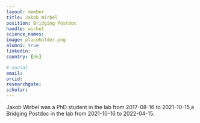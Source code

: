 ```yaml
---
layout: member
title: Jakob Wirbel
position: Bridging Postdoc
handle: wirbel
science_names:
image: placeholder.png
alumni: true
linkedin:
country: [de]

# social
email:
orcid:
researchgate:
scholar:
---
```


Jakob Wirbel was a PhD student in the lab from 2017-08-16 to 2021-10-15,a Bridging Postdoc in the lab from 2021-10-16 to 2022-04-15.